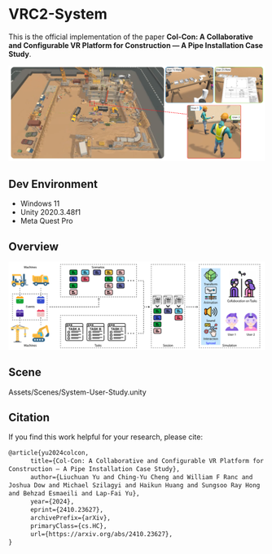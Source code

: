 ﻿# VRC2-System

This is the official implementation of the paper **Col-Con: A Collaborative and Configurable VR Platform for Construction — A Pipe Installation Case Study**.

![Teaser](docs/teaser.png)

## Dev Environment

- Windows 11
- Unity 2020.3.48f1
- Meta Quest Pro

## Overview

![Overview](docs/overview.png)

## Scene

Assets/Scenes/System-User-Study.unity

## Citation

If you find this work helpful for your research, please cite:

```
@article{yu2024colcon,
      title={Col-Con: A Collaborative and Configurable VR Platform for Construction — A Pipe Installation Case Study}, 
      author={Liuchuan Yu and Ching-Yu Cheng and William F Ranc and Joshua Dow and Michael Szilagyi and Haikun Huang and Sungsoo Ray Hong and Behzad Esmaeili and Lap-Fai Yu},
      year={2024},
      eprint={2410.23627},
      archivePrefix={arXiv},
      primaryClass={cs.HC},
      url={https://arxiv.org/abs/2410.23627}, 
}
```
